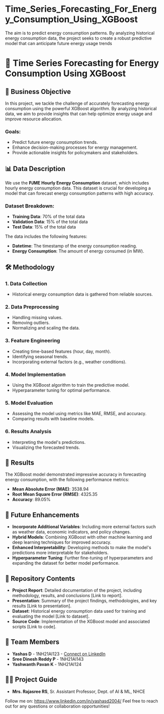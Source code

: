 # Time_Series_Forecasting_For_Energy_Consumption_Using_XGBoost
The aim is to predict energy consumption patterns.  By analyzing historical energy consumption data, the project seeks to create a robust predictive model that can anticipate future energy usage trends


# 🌟 Time Series Forecasting for Energy Consumption Using XGBoost

## 🎯 Business Objective

In this project, we tackle the challenge of accurately forecasting energy consumption using the powerful XGBoost algorithm. By analyzing historical data, we aim to provide insights that can help optimize energy usage and improve resource allocation.

### Goals:

- Predict future energy consumption trends.
- Enhance decision-making processes for energy management.
- Provide actionable insights for policymakers and stakeholders.

## 📊 Data Description

We use the **PJME Hourly Energy Consumption** dataset, which includes hourly energy consumption data. This dataset is crucial for developing a model that can forecast energy consumption patterns with high accuracy.

### Dataset Breakdown:

- **Training Data**: 70% of the total data
- **Validation Data**: 15% of the total data
- **Test Data**: 15% of the total data

The data includes the following features:

- **Datetime**: The timestamp of the energy consumption reading.
- **Energy Consumption**: The amount of energy consumed (in MW).

## 🛠 Methodology

### 1. Data Collection
   - Historical energy consumption data is gathered from reliable sources.

### 2. Data Preprocessing
   - Handling missing values.
   - Removing outliers.
   - Normalizing and scaling the data.

### 3. Feature Engineering
   - Creating time-based features (hour, day, month).
   - Identifying seasonal trends.
   - Incorporating external factors (e.g., weather conditions).

### 4. Model Implementation
   - Using the XGBoost algorithm to train the predictive model.
   - Hyperparameter tuning for optimal performance.

### 5. Model Evaluation
   - Assessing the model using metrics like MAE, RMSE, and accuracy.
   - Comparing results with baseline models.

### 6. Results Analysis
   - Interpreting the model's predictions.
   - Visualizing the forecasted trends.

## 🚀 Results

The XGBoost model demonstrated impressive accuracy in forecasting energy consumption, with the following performance metrics:

- **Mean Absolute Error (MAE)**: 3538.94
- **Root Mean Square Error (RMSE)**: 4325.35
- **Accuracy**: 89.05%

## 🔮 Future Enhancements

- **Incorporate Additional Variables**: Including more external factors such as weather data, economic indicators, and policy changes.
- **Hybrid Models**: Combining XGBoost with other machine learning and deep learning techniques for improved accuracy.
- **Enhanced Interpretability**: Developing methods to make the model's predictions more interpretable for stakeholders.
- **Hyperparameter Tuning**: Further fine-tuning of hyperparameters and expanding the dataset for better model performance.

## 📂 Repository Contents

- **Project Report**: Detailed documentation of the project, including methodology, results, and conclusions [Link to report].
- **Presentation**: Summary of the project findings, methodologies, and key results [Link to presentation].
- **Dataset**: Historical energy consumption data used for training and evaluating the model [Link to dataset].
- **Source Code**: Implementation of the XGBoost model and associated scripts [Link to code].

## 👥 Team Members

- **Yashas D** - 1NH21AI123 - [Connect on LinkedIn]((https://www.linkedin.com/in/yashasd2004/))
- **Sree Dinesh Reddy P** - 1NH21AI143 
- **Yashwanth Pavan K** - 1NH21AI124 

## 🧑‍🏫 Project Guide

- **Mrs. Rajasree RS**, Sr. Assistant Professor, Dept. of AI & ML, NHCE


Follow me on: https://www.linkedin.com/in/yashasd2004/
Feel free to reach out for any questions or collaboration opportunities!

